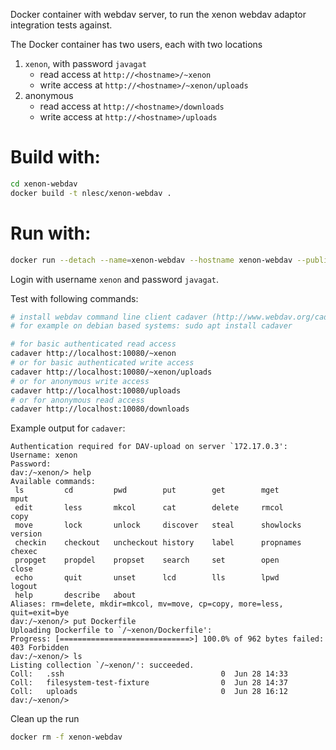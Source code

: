 Docker container with webdav server, to run the xenon webdav adaptor integration tests against.

The Docker container has two users, each with two locations

1. ``xenon``, with password ``javagat``
    - read access at ``http://<hostname>/~xenon``
    - write access at ``http://<hostname>/~xenon/uploads``
1. anonymous
    - read access at ``http://<hostname>/downloads``
    - write access at ``http://<hostname>/uploads``

# Build with:

```bash
cd xenon-webdav
docker build -t nlesc/xenon-webdav .
```

# Run with:

```bash
docker run --detach --name=xenon-webdav --hostname xenon-webdav --publish 10080:80 nlesc/xenon-webdav

```

Login with username `xenon` and password `javagat`.

Test with following commands:

```bash
# install webdav command line client cadaver (http://www.webdav.org/cadaver/),
# for example on debian based systems: sudo apt install cadaver

# for basic authenticated read access
cadaver http://localhost:10080/~xenon
# or for basic authenticated write access
cadaver http://localhost:10080/~xenon/uploads
# or for anonymous write access
cadaver http://localhost:10080/uploads
# or for anonymous read access
cadaver http://localhost:10080/downloads
```

Example output for ``cadaver``:
```
Authentication required for DAV-upload on server `172.17.0.3':
Username: xenon
Password:
dav:/~xenon/> help
Available commands:
 ls         cd         pwd        put        get        mget       mput
 edit       less       mkcol      cat        delete     rmcol      copy
 move       lock       unlock     discover   steal      showlocks  version
 checkin    checkout   uncheckout history    label      propnames  chexec
 propget    propdel    propset    search     set        open       close
 echo       quit       unset      lcd        lls        lpwd       logout
 help       describe   about
Aliases: rm=delete, mkdir=mkcol, mv=move, cp=copy, more=less, quit=exit=bye
dav:/~xenon/> put Dockerfile
Uploading Dockerfile to `/~xenon/Dockerfile':
Progress: [=============================>] 100.0% of 962 bytes failed:
403 Forbidden
dav:/~xenon/> ls
Listing collection `/~xenon/': succeeded.
Coll:   .ssh                                   0  Jun 28 14:33
Coll:   filesystem-test-fixture                0  Jun 28 14:37
Coll:   uploads                                0  Jun 28 16:12
dav:/~xenon/>

```

Clean up the run

```bash
docker rm -f xenon-webdav
```

